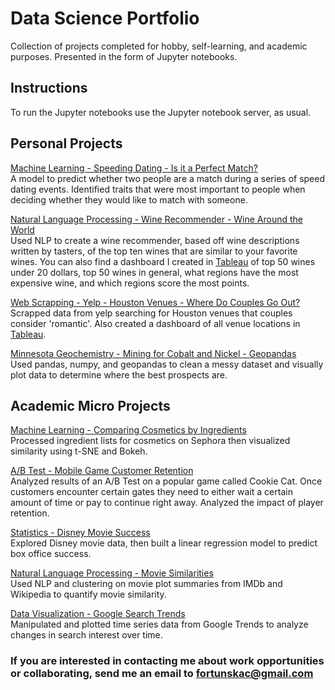 # Data Science Portfolio 
Collection of projects completed for hobby, self-learning, and academic purposes. Presented in the form of Jupyter notebooks.
 
 ## Instructions 
 To run the Jupyter notebooks use the Jupyter notebook server, as usual.
 
 ## Personal Projects 
 [Machine Learning - Speeding Dating - Is it a Perfect Match?](https://github.com/cfortunska/data-sci-portfolio/tree/main/ML%20Speed%20Dating)  
 A model to predict whether two people are a match during a series of speed dating events. Identified traits that were most important to people when deciding whether they would like to match with someone. 
  
 [Natural Language Processing - Wine Recommender - Wine Around the World]( https://github.com/cfortunska/data-sci-portfolio/tree/main/Wine%20Recommender)  
 Used NLP to create a wine recommender, based off wine descriptions written by tasters, of the top ten wines that are similar to your favorite wines. You can also find a dashboard I created in [Tableau](https://public.tableau.com/app/profile/cecylia.fortunska/viz/WineAroundtheWorld/WineAroundtheWorld) of top 50 wines under 20 dollars, top 50 wines in general, what regions have the most expensive wine, and which regions score the most points.
 
 [Web Scrapping - Yelp - Houston Venues - Where Do Couples Go Out?](https://github.com/cfortunska/data-sci-portfolio/tree/main/Yelp%20Web%20Scraping)  
 Scrapped data from yelp searching for Houston venues that couples consider 'romantic'. Also created a dashboard of all venue locations in [Tableau](https://public.tableau.com/app/profile/cecylia.fortunska/viz/Houston_restaurants/WhereDoCouplesGoonDatesinHouston). 
  
 [Minnesota Geochemistry - Mining for Cobalt and Nickel - Geopandas](https://github.com/cfortunska/data-sci-portfolio/tree/main/MN_Mining_Geopandas)  
 Used pandas, numpy, and geopandas to clean a messy dataset and visually plot data to determine where the best prospects are. 
 
 ## Academic Micro Projects 
 
[Machine Learning - Comparing Cosmetics by Ingredients](https://github.com/cfortunska/data-sci-portfolio/tree/main/Cosmetics%20t-SNE)  
Processed ingredient lists for cosmetics on Sephora then visualized similarity using t-SNE and Bokeh. 
 
[A/B Test - Mobile Game Customer Retention](https://github.com/cfortunska/data-sci-portfolio/tree/main/AB%20Testing%20Mobile%20Game)  
Analyzed results of an A/B Test on a popular game called Cookie Cat. Once customers encounter certain gates they need to either wait a certain amount of time or pay to continue right away. Analyzed the impact of player retention. 
 
[Statistics - Disney Movie Success](https://github.com/cfortunska/data-sci-portfolio/tree/main/Disney%20Movie%20Success)  
Explored Disney movie data, then built a linear regression model to predict box office success. 
 
[Natural Language Processing - Movie Similarities](https://github.com/cfortunska/data-sci-portfolio/tree/main/NLP%20Movie%20Similarities)  
Used NLP and clustering on movie plot summaries from IMDb and Wikipedia to quantify movie similarity. 
 
[Data Visualization - Google Search Trends](https://github.com/cfortunska/data-sci-portfolio/tree/main/Google%20Search%20Trends)  
Manipulated and plotted time series data from Google Trends to analyze changes in search interest over time. 
 
### If you are interested in contacting me about work opportunities or collaborating, send me an email to fortunskac@gmail.com
